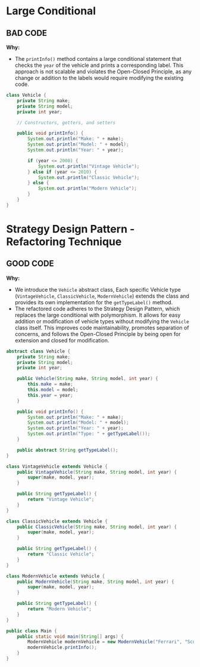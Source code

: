 # Large Conditional

## BAD CODE
**Why:**
- The `printInfo()` method contains a large conditional statement that checks the `year` of the vehicle and prints a corresponding label. This approach is not scalable and violates the Open-Closed Principle, as any change or addition to the labels would require modifying the existing code.
```java
class Vehicle {
    private String make;
    private String model;
    private int year;

    // Constructors, getters, and setters

    public void printInfo() {
        System.out.println("Make: " + make);
        System.out.println("Model: " + model);
        System.out.println("Year: " + year);

        if (year <= 2000) {
            System.out.println("Vintage Vehicle");
        } else if (year <= 2010) {
            System.out.println("Classic Vehicle");
        } else {
            System.out.println("Modern Vehicle");
        }
    }
}
```

# Strategy Design Pattern - Refactoring Technique

## GOOD CODE
**Why:**
-  We introduce the `Vehicle` abstract class, Each specific Vehicle type (`VintageVehicle`, `ClassicVehicle`, `ModernVehicle`) extends the class and provides its own implementation for the `getTypeLabel()` method.
-  The refactored code adheres to the Strategy Design Pattern, which replaces the large conditional with polymorphism. It allows for easy addition or modification of vehicle types without modifying the `Vehicle` class itself. This improves code maintainability, promotes separation of concerns, and follows the Open-Closed Principle by being open for extension and closed for modification.
```java
abstract class Vehicle {
    private String make;
    private String model;
    private int year;

    public Vehicle(String make, String model, int year) {
        this.make = make;
        this.model = model;
        this.year = year;
    }

    public void printInfo() {
        System.out.println("Make: " + make);
        System.out.println("Model: " + model);
        System.out.println("Year: " + year);
        System.out.println("Type: " + getTypeLabel());
    }

    public abstract String getTypeLabel();
}

class VintageVehicle extends Vehicle {
    public VintageVehicle(String make, String model, int year) {
        super(make, model, year);
    }

    public String getTypeLabel() {
        return "Vintage Vehicle";
    }
}

class ClassicVehicle extends Vehicle {
    public ClassicVehicle(String make, String model, int year) {
        super(make, model, year);
    }

    public String getTypeLabel() {
        return "Classic Vehicle";
    }
}

class ModernVehicle extends Vehicle {
    public ModernVehicle(String make, String model, int year) {
        super(make, model, year);
    }

    public String getTypeLabel() {
        return "Modern Vehicle";
    }
}

public class Main {
    public static void main(String[] args) {
        ModernVehicle modernVehicle = new ModernVehicle("Ferrari", "Scuderia", 2022);
        modernVehicle.printInfo();
    }
}
```
